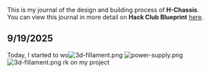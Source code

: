 <!--
  ===================    !!READ THIS NOTICE!!   ====================
  DO NOT edit this file manually. Your changes WILL BE OVERWRITTEN!
  This journal is auto generated and updated by Hack Club Blueprint.
  To edit this file, please edit your journal entries on Blueprint.
  ==================================================================
-->

This is my journal of the design and building process of **H-Chassis**.  
You can view this journal in more detail on **Hack Club Blueprint** [here](https://localhost:3000/projects/1).


## 9/19/2025  

Today, I started to wo![3d-fillament.png](/rails/active_storage/blobs/redirect/eyJfcmFpbHMiOnsiZGF0YSI6NSwicHVyIjoiYmxvYl9pZCJ9fQ==--333763958d27fa67379beee274933b4fcce9099a/3d-fillament.png)
![power-supply.png](/rails/active_storage/blobs/redirect/eyJfcmFpbHMiOnsiZGF0YSI6NCwicHVyIjoiYmxvYl9pZCJ9fQ==--33d870394f80edeaa528836cd6ef6b746a68eda3/power-supply.png)
![3d-fillament.png](/rails/active_storage/blobs/redirect/eyJfcmFpbHMiOnsiZGF0YSI6MywicHVyIjoiYmxvYl9pZCJ9fQ==--22d62038057783f495126c3a45b436e27a345ebe/3d-fillament.png)
rk on my project  

